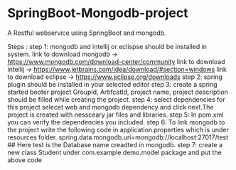 # SpringBoot-Mongodb-project
A Restful webservice  using SpringBoot and mongodb.

Steps :
step 1: mongodb and intellij or eclispse should be installed in system.
  link to download mongodb -> https://www.mongodb.com/download-center/community
  link to download intellij -> https://www.jetbrains.com/idea/download/#section=windows
  link to download eclipse -> https://www.eclipse.org/downloads
step 2: spring plugin should be installed in your selected editor
step 3: create a spring started booter project 
        GroupId, ArtifcatId, project name, project description should be filled while creating the project.
step 4: select dependencies 
        for this project selecet web and mongodb dependency and click next.The project is created with nessceary jar files and libraries.
step 5: In pom.xml you can verify the dependencies you included.
step 6: To link mongodb to the project write the following code in application.properties which is under resources folder.
        spring.data.mongodb.uri=mongodb://localhost:27017/test
        ## Here test is the Database name creadted in mongodb.
step 7: create a new class Student under com.example.demo.model package and put the above code       
 
  
